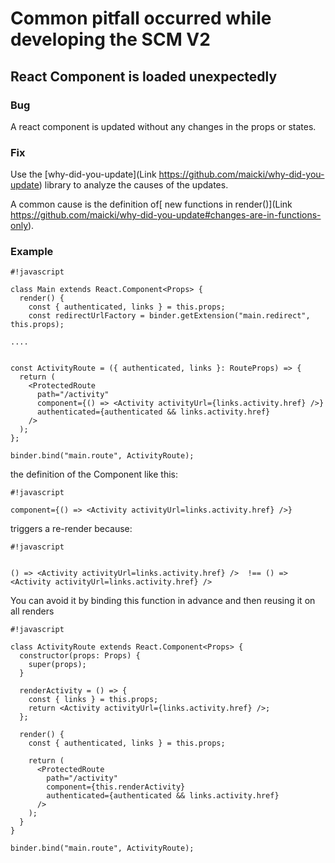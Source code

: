# Common pitfall occurred while developing the SCM V2 

## React Component is loaded unexpectedly

### Bug

A react component is updated without any changes in the props or states.

### Fix

Use the [why-did-you-update](Link https://github.com/maicki/why-did-you-update) library to analyze the causes of the updates.

A common cause is the definition of[ new functions in render()](Link https://github.com/maicki/why-did-you-update#changes-are-in-functions-only).

### Example


```
#!javascript

class Main extends React.Component<Props> {
  render() {
    const { authenticated, links } = this.props;
    const redirectUrlFactory = binder.getExtension("main.redirect", this.props);

....


const ActivityRoute = ({ authenticated, links }: RouteProps) => {
  return (
    <ProtectedRoute
      path="/activity"
      component={() => <Activity activityUrl={links.activity.href} />}
      authenticated={authenticated && links.activity.href}
    />
  );
};

binder.bind("main.route", ActivityRoute);
```
the definition of the Component like this:
   

```
#!javascript

component={() => <Activity activityUrl=links.activity.href} />}
```
triggers a re-render because: 

```
#!javascript


() => <Activity activityUrl=links.activity.href} />  !== () => <Activity activityUrl=links.activity.href} />
```

You can avoid it by binding this function in advance and then reusing it on all renders


```
#!javascript

class ActivityRoute extends React.Component<Props> {
  constructor(props: Props) {
    super(props);
  }

  renderActivity = () => {
    const { links } = this.props;
    return <Activity activityUrl={links.activity.href} />;
  };

  render() {
    const { authenticated, links } = this.props;

    return (
      <ProtectedRoute
        path="/activity"
        component={this.renderActivity}
        authenticated={authenticated && links.activity.href}
      />
    );
  }
}

binder.bind("main.route", ActivityRoute);
```